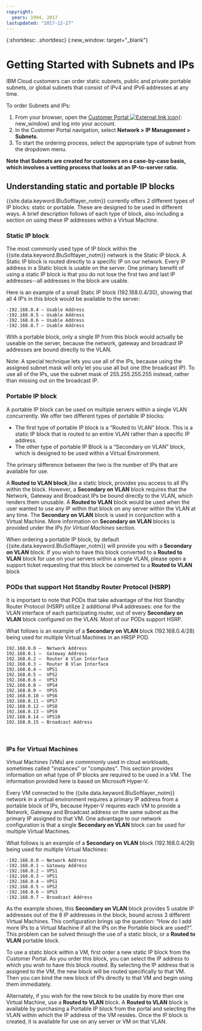 ```yaml
---
copyright:
  years: 1994, 2017
lastupdated: "2017-12-27"
---
```

{:shortdesc: .shortdesc}
{:new_window: target="_blank"}

# Getting Started with Subnets and IPs

IBM Cloud customers can order static subnets, public and private portable subnets, or global subnets that consist of IPv4 and IPv6 addresses at any time. 

To order Subnets and IPs:

1. From your browser, open the [Customer Portal ![External link icon](../../icons/launch-glyph.svg "External link icon")](https://control.softlayer.com/){: new_window} and log into your account.
2. In the Customer Portal navigation, select **Network > IP Management > Subnets**.
3. To start the ordering process, select the appropriate type of subnet from the dropdown menu. 

**Note that Subnets are created for customers on a case-by-case basis, which involves a vetting process that looks at an IP-to-server ratio.**

## Understanding static and portable IP blocks
{{site.data.keyword.BluSoftlayer_notm}} currently offers 2 different types of IP blocks: static or portable. These are designed to be used in different ways. A brief description follows of each type of block, also including a section on using these IP addresses within a Virtual Machine.
 
### Static IP block
The most commonly used type of IP block within the {{site.data.keyword.BluSoftlayer_notm}} network is the Static IP block. A Static IP block is routed directly to a specific IP on our network. Every IP address in a Static block is usable on the server. One primary benefit of using a static IP block is that you do not lose the first two and last IP addresses--all addresses in the block are usable. 

Here is an example of a small Static IP block (192.168.0.4/30), showing that all 4 IP’s in this block would be available to the server:
```
·192.168.0.4 – Usable Address
·192.168.0.5 – Usable Address
·192.168.0.6 – Usable Address
·192.168.0.7 – Usable Address
```
With a portable block, only a single IP from this block would actually be useable on the server, because the network, gateway and broadcast IP addresses are bound directly to the VLAN.  

Note: A special technique lets you use all of the IPs, because using the assigned subnet mask will only let you use all but one (the broadcast IP). To use all of the IPs, use the subnet mask of 255.255.255.255 instead, rather than missing out on the broadcast IP.

### Portable IP block
A portable IP block can be used on multiple servers within a single VLAN concurrently. We offer two different types of portable IP blocks:

 * The first type of portable IP block is a “Routed to VLAN” block. This is a static IP block that is routed to an entire VLAN rather than a specific IP address.
 * The other type of portable IP Block is a “Secondary on VLAN” block, which is designed to be used within a Virtual Environment.
 
The primary difference between the two is the number of IPs that are available for use. 

A **Routed to VLAN block**,like a static block, provides you access to all IPs within the block. However, a **Secondary on VLAN** block requires that the Network, Gateway and Broadcast IPs be bound directly to the VLAN, which renders them unusable. A **Routed to VLAN** block would be used when the user wanted to use any IP within that block on any server within the VLAN at any time. The **Secondary on VLAN** block is used in conjunction with a Virtual Machine. More information on **Secondary on VLAN** blocks is provided under the _IPs for Virtual Machines_ section.

When ordering a portable IP block, by default {{site.data.keyword.BluSoftlayer_notm}} will provide you with a **Secondary on VLAN** block. If you wish to have this block converted to a **Routed to VLAN** block for use on your servers within a single VLAN, please open a support ticket requesting that this block be converted to a **Routed to VLAN** block

### PODs that support Hot Standby Router Protocol (HSRP)

It is important to note that PODs that take advantage of the Hot Standby Router Protocol (HSRP) utilize 2 additional IPv4 addresses: one for the VLAN interface of each participating router, out of every **Secondary on VLAN** block configured on the VLAN. Most of our PODs support HSRP.

What follows is an example of a **Secondary on VLAN** block (192.168.0.4/28) being used for multiple Virtual Machines in an HRSP POD.
```
192.168.0.0 –  Network Address
192.168.0.1 –  Gateway Address
192.168.0.2 –  Router A Vlan Interface
192.168.0.3 –  Router B Vlan Interface
192.168.0.4 –  VPS1
192.168.0.5 –  VPS2
192.168.0.6 –  VPS3
192.168.0.8 –  VPS4
192.168.0.9 –  VPS5
192.168.0.10 – VPS6
192.168.0.11 – VPS7
192.168.0.12 – VPS8
192.168.0.13 – VPS9
192.168.0.14 – VPS10
192.168.0.15 – Broadcast Address
```
 
### IPs for Virtual Machines
Virtual Machines (VMs) are commmonly used in cloud workloads, sometimes called "instances" or "computes". This section provides information on what type of IP blocks are required to be used in a VM. The information provided here is based on Microsoft Hyper-V.

Every VM connected to the {{site.data.keyword.BluSoftlayer_notm}} network in a virtual environment requires a primary IP address from a portable block of IPs, because Hyper-V requires each VM to provide a Network, Gateway and Broadcast address on the same subnet as the primary IP assigned to that VM. One advantage to our network configuration is that a single **Secondary on VLAN** block can be used for multiple Virtual Machines. 

What follows is an example of a **Secondary on VLAN** block (192.168.0.4/29) being used for multiple Virtual Machines:
```
·192.168.0.0 – Network Address
·192.168.0.1 – Gateway Address
·192.168.0.2 – VPS1
·192.168.0.3 – VPS1
·192.168.0.4 – VPS1
·192.168.0.5 – VPS2
·192.168.0.6 – VPS3
·192.168.0.7 – Broadcast Address
```
As the example shows, this **Secondary on VLAN** block provides 5 usable IP addresses out of the 8 IP addresses in the block, bound across 3 different Virtual Machines. This configuration brings up the question: “How do I add more IPs to a Virtual Machine if all the IPs on the Portable block are used?”. This problem can be solved through the use of a static block, or a **Routed to VLAN** portable block.

To use a static block within a VM, first order a new static IP block from the Customer Portal. As you order this block, you can select the IP address to which you wish to have this block routed. By selecting the IP address that is assigned to the VM, the new block will be routed specifically to that VM. Then you can bind the new block of IPs directly to that VM and begin using them immediately.

Alternately, if you wish for the new block to be usable by more than one Virtual Machine, use a **Routed to VLAN** block. A **Routed to VLAN** block is available by purchasing a Portable IP block from the portal and selecting the VLAN within which the IP address of the VM resides. Once the IP block is created, it is available for use on any server or VM on that VLAN.
